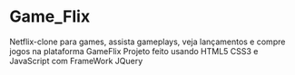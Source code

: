 # Game_Flix
Netflix-clone para games, assista gameplays, veja lançamentos e compre jogos na plataforma GameFlix
Projeto feito usando HTML5 CSS3 e JavaScript com FrameWork JQuery
